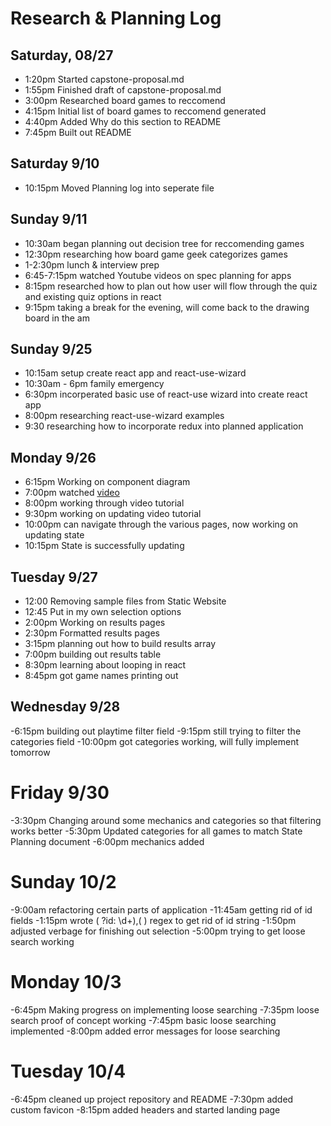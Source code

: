 
# Research & Planning Log

## Saturday, 08/27

- 1:20pm Started capstone-proposal.md
- 1:55pm Finished draft of capstone-proposal.md
- 3:00pm Researched board games to reccomend
- 4:15pm Initial list of board games to reccomend generated
- 4:40pm Added Why do this section to README
- 7:45pm Built out README

## Saturday 9/10

- 10:15pm Moved Planning log into seperate file

## Sunday 9/11

- 10:30am began planning out decision tree for reccomending games
- 12:30pm researching how board game geek categorizes games
- 1-2:30pm lunch & interview prep
- 6:45-7:15pm watched Youtube videos on spec planning for apps
- 8:15pm researched how to plan out how user will flow through the quiz and existing quiz options in react
- 9:15pm taking a break for the evening, will come back to the drawing board in the am

## Sunday 9/25

- 10:15am setup create react app and react-use-wizard
- 10:30am - 6pm family emergency
- 6:30pm incorperated basic use of react-use wizard into create react app
- 8:00pm researching react-use-wizard examples
- 9:30 researching how to incorporate redux into planned application

## Monday 9/26

- 6:15pm Working on component diagram
- 7:00pm watched [video](https://www.youtube.com/watch?v=evDxlqnsxXc)
- 8:00pm working through video tutorial
- 9:30pm working on updating video tutorial
- 10:00pm can navigate through the various pages, now working on updating state
- 10:15pm State is successfully updating

## Tuesday 9/27

- 12:00 Removing sample files from Static Website
- 12:45 Put in my own selection options
- 2:00pm Working on results pages
- 2:30pm Formatted results pages
- 3:15pm planning out how to build results array
- 7:00pm building out results table
- 8:30pm learning about looping in react
- 8:45pm got game names printing out

## Wednesday 9/28

-6:15pm building out playtime filter field
-9:15pm still trying to filter the categories field
-10:00pm got categories working, will fully implement tomorrow

# Friday 9/30

-3:30pm Changing around some mechanics and categories so that filtering works better
-5:30pm Updated categories for all games to match State Planning document
-6:00pm mechanics added

# Sunday 10/2

-9:00am refactoring certain parts of application
-11:45am getting rid of id fields
-1:15pm wrote ( ?id: \d+),( ) regex to get rid of id string
-1:50pm adjusted verbage for finishing out selection
-5:00pm trying to get loose search working

# Monday 10/3

-6:45pm Making progress on implementing loose searching
-7:35pm loose search proof of concept working
-7:45pm basic loose searching implemented
-8:00pm added error messages for loose searching

# Tuesday 10/4

-6:45pm cleaned up project repository and README
-7:30pm added custom favicon
-8:15pm added headers and started landing page
